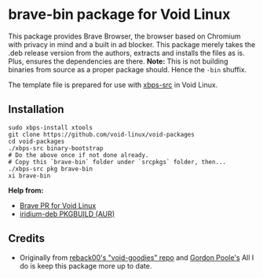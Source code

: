 # brave-bin package for Void Linux

This package provides Brave Browser, the browser based on Chromium with privacy in mind and a built in ad blocker. This package merely takes the .deb release version from the authors, extracts and installs the files as is. Plus, ensures the dependencies are there. **Note:** This is not building binaries from source as a proper package should. Hence the `-bin` shuffix.

The template file is prepared for use with [xbps-src](https://wiki.voidlinux.org/Xbps-src) in Void Linux.


## Installation
```
sudo xbps-install xtools
git clone https://github.com/void-linux/void-packages
cd void-packages
./xbps-src binary-bootstrap
# Do the above once if not done already.
# Copy this `brave-bin` folder under `srcpkgs` folder, then...
./xbps-src pkg brave-bin
xi brave-bin
```


**Help from:**

- [Brave PR for Void Linux](https://github.com/void-linux/void-packages/pull/5511/files)
- [iridium-deb PKGBUILD (AUR)](https://aur.archlinux.org/cgit/aur.git/tree/PKGBUILD?h=iridium-deb)

## Credits

- Originally from [reback00's "void-goodies" repo](https://notabug.org/reback00/void-goodies) and [Gordon Poole's](https://gitlab.com/ElPresidentePoole/brave-bin)  All I do is keep this package more up to date.

